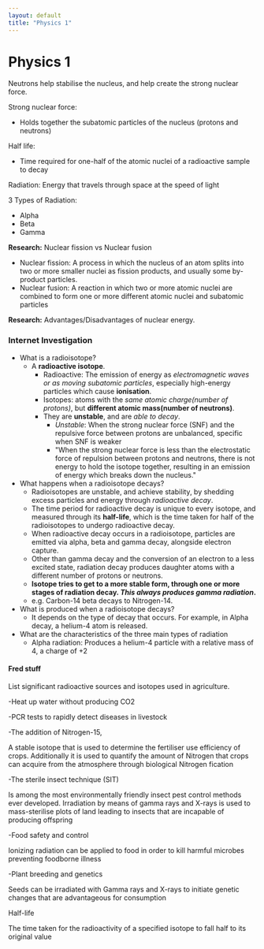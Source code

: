 ```yaml
---
layout: default
title: "Physics 1"
---
```

# Physics 1

Neutrons help stabilise the nucleus, and help create the strong nuclear force.

Strong nuclear force:
- Holds together the subatomic particles of the nucleus (protons and neutrons)

Half life:
- Time required for one-half of the atomic nuclei of a radioactive sample to decay

Radiation: Energy that travels through space at the speed of light

3 Types of Radiation:
- Alpha
- Beta
- Gamma

**Research:** Nuclear fission vs Nuclear fusion
- Nuclear fission:  A process in which the nucleus of an atom splits into two or more smaller nuclei as fission products, and usually some by-product particles.
- Nuclear fusion: A reaction in which two or more atomic nuclei are combined to form one or more different atomic nuclei and subatomic particles

**Research:** Advantages/Disadvantages of nuclear energy.

### Internet Investigation
- What is a radioisotope?
	- A **radioactive isotope**.
		- Radioactive: The emission of energy as *electromagnetic waves or as moving subatomic particles*, especially high-energy particles which cause **ionisation**.
		- Isotopes: atoms with the *same atomic charge(number of protons)*, but **different atomic mass(number of neutrons)**.
		- They are **unstable**, and are *able to decay*.
			- *Unstable*: When the strong nuclear force (SNF) and the repulsive force between protons are unbalanced, specific when SNF is weaker
			- "When the strong nuclear force is less than the electrostatic force of repulsion between protons and neutrons, there is not energy to hold the isotope together, resulting in an emission of energy which breaks down the nucleus."
- What happens when a radioisotope decays?
	- Radioisotopes are unstable, and achieve stability, by shedding excess particles and energy through *radioactive decay*.
	- The time period for radioactive decay is unique to every isotope, and measured through its **half-life**, which is the time taken for half of the radioisotopes to undergo radioactive decay.
	- When radioactive decay occurs in a radioisotope, particles are emitted via alpha, beta and gamma decay, alongside electron capture. 
	- Other than gamma decay and the conversion of an electron to a less excited state, radiation decay produces daughter atoms with a different number of protons or neutrons.
	- **Isotope tries to get to a more stable form, through one or more stages of radiation decay. *This always produces gamma radiation*.**
	- e.g. Carbon-14 beta decays to Nitrogen-14.
- What is produced when a radioisotope decays?
	- It depends on the type of decay that occurs. For example, in Alpha decay, a helium-4 atom is released.
- What are the characteristics of the three main types of radiation
	- Alpha radiation: Produces a helium-4 particle with a relative mass of 4, a charge of +2


#### Fred stuff
List significant radioactive sources and isotopes used in agriculture.

-Heat up water without producing CO2

-PCR tests to rapidly detect diseases in livestock

-The addition of Nitrogen-15,

A stable isotope that is used to determine the fertiliser use efficiency of crops. Additionally it is used to quantify the amount of Nitrogen that crops can acquire from the atmosphere through biological Nitrogen fication

-The sterile insect technique (SIT)

Is among the most environmentally friendly insect pest control methods ever developed. Irradiation by means of gamma rays and X-rays is used to mass-sterilise plots of land leading to insects that are incapable of producing offspring

-Food safety and control 

Ionizing radiation can be applied to food in order to kill harmful microbes preventing foodborne illness

-Plant breeding and genetics

Seeds can be irradiated with Gamma rays and X-rays to initiate genetic changes that are advantageous for consumption

Half-life

The time taken for the radioactivity of a specified isotope to fall half to its original value